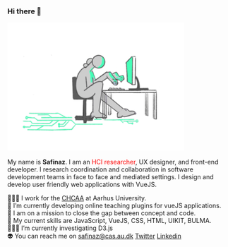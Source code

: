 ### Hi there 👋

<img width="400" src="https://raw.githubusercontent.com/safinazbg/safinazbg/main/alone.png"/>

My name is **Safinaz**. I am an <span style="color: red;">HCI researcher</span>, UX designer, and front-end developer. I research coordination and collaboration in software development teams in face to face and mediated settings. I design and develop user friendly web applications with VueJS. 

👩🏻‍💻  I work for the [CHCAA](https://chcaa.io) at Aarhus University.   
👾 I’m currently developing online teaching plugins for vueJS applications.  
👯 I am on a mission to close the gap between concept and code.   
🤖 My current skills are JavaScript, VueJS, CSS, HTML, UIKIT, BULMA.  
🕵🏻‍♀ I’m currently investigating D3.js  
👽 You can reach me on safinaz@cas.au.dk    [Twitter](https://twitter.com/sbuyukguzel) [Linkedin](https://www.linkedin.com/in/safinaz-buyukguzel-680a10165/)


